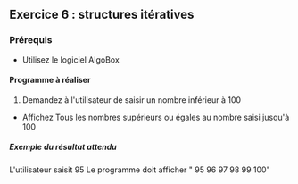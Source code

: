 ## Exercice 6 : structures itératives

### Prérequis

- Utilisez le logiciel AlgoBox

#### Programme à réaliser

1. Demandez à l'utilisateur de saisir un nombre inférieur à 100
- Affichez Tous les nombres supérieurs ou égales au nombre saisi jusqu'à 100

##### Exemple du résultat attendu

L'utilisateur saisit 95
Le programme doit afficher " 95 96 97 98 99 100"
